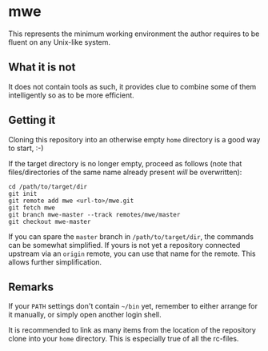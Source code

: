 mwe
===

This represents the minimum working environment the author
requires to be fluent on any Unix-like system.

What it is not
--------------

It does not contain tools as such, it provides clue to combine
some of them intelligently so as to be more efficient.

Getting it
----------

Cloning this repository into an otherwise empty
<code>home</code> directory is a good way to start, :-)

If the target directory is no longer empty, proceed as follows
(note that files/directories of the same name already present
*will* be overwritten):

    cd /path/to/target/dir
    git init
    git remote add mwe <url-to>/mwe.git
    git fetch mwe
    git branch mwe-master --track remotes/mwe/master
    git checkout mwe-master

If you can spare the <code>master</code> branch in
<code>/path/to/target/dir</code>, the commands can be somewhat
simplified.  If yours is not yet a repository connected upstream
via an <code>origin</code> remote, you can use that name for the
remote.  This allows further simplification.

Remarks
-------

If your <code>PATH</code> settings don't contain
<code>~/bin</code> yet, remember to either arrange for it
manually, or simply open another login shell.

It is recommended to link as many items from the location of the
repository clone into your <code>home</code> directory.  This is
especially true of all the rc-files.
